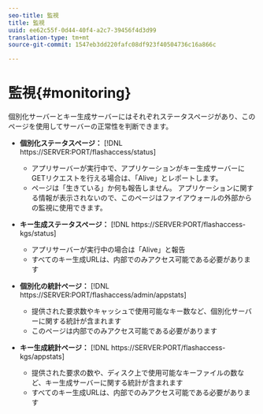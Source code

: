 ```yaml
---
seo-title: 監視
title: 監視
uuid: ee62c55f-0d44-40f4-a2c7-39456f4d3d99
translation-type: tm+mt
source-git-commit: 1547eb3dd220fafc08df923f40504736c16a866c

---
```



# 監視{#monitoring}

個別化サーバーとキー生成サーバーにはそれぞれステータスページがあり、このページを使用してサーバーの正常性を判断できます。

* **個別化ステータスページ：** [!DNL https://SERVER:PORT/flashaccess/status]

   * アプリサーバーが実行中で、アプリケーションがキー生成サーバーにGETリクエストを行える場合は、「Alive」とレポートします。
   * ページは「生きている」か何も報告しません。 アプリケーションに関する情報が表示されないので、このページはファイアウォールの外部からの監視に使用できます。

* **キー生成ステータスページ：** [!DNL https://SERVER:PORT/flashaccess-kgs/status]

   * アプリサーバーが実行中の場合は「Alive」と報告
   * すべてのキー生成URLは、内部でのみアクセス可能である必要があります

* **個別化の統計ページ：** [!DNL https://SERVER:PORT/flashaccess/admin/appstats]

   * 提供された要求数やキャッシュで使用可能なキー数など、個別化サーバーに関する統計が含まれます
   * このページは内部でのみアクセス可能である必要があります

* **キー生成統計ページ：** [!DNL https://SERVER:PORT/flashaccess-kgs/appstats]

   * 提供された要求の数や、ディスク上で使用可能なキーファイルの数など、キー生成サーバーに関する統計が含まれます
   * すべてのキー生成URLは、内部でのみアクセス可能である必要があります

